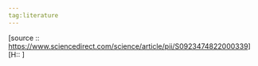 ```yaml
---
tag:literature
---
```

[source :: https://www.sciencedirect.com/science/article/pii/S0923474822000339]
[H::
]